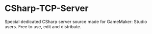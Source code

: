 CSharp-TCP-Server
=================

Special dedicated CSharp server source made for GameMaker: Studio users.
Free to use, edit and distribute.
